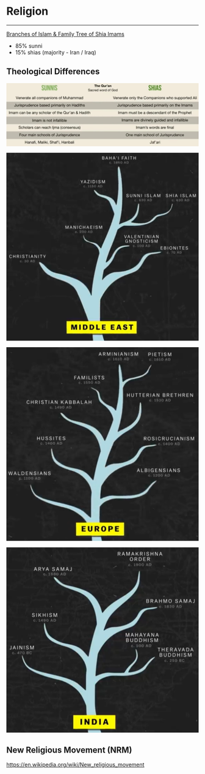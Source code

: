 # Religion

---

[Branches of Islam & Family Tree of Shia Imams](https://www.youtube.com/watch?v=e5YynfMfJXA)

- 85% sunni
- 15% shias (majority - Iran / Iraq)

## Theological Differences

![image](media/Religion-image1.jpeg)

![image](media/Religion-image2.png)

![image](media/Religion-image3.png)

![image](media/Religion-image4.png)

## New Religious Movement (NRM)

<https://en.wikipedia.org/wiki/New_religious_movement>
